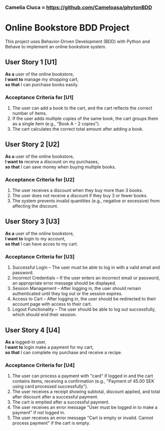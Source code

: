 ### Camelia Ciuca = https://github.com/Cameloasa/phytonBDD

# Online Bookstore BDD Project

This project uses Behavior-Driven Development (BDD) with Python and Behave to implement an online bookstore system.

## User Story 1 [U1]
**As a** user of the online bookstore,  
**I want to** manage my shopping cart,  
**so that** I can purchase books easily.

### Acceptance Criteria for [U1]
1. The user can add a book to the cart, and the cart reflects the correct number of items.
2. If the user adds multiple copies of the same book, the cart groups them as a single item (e.g., "Book A - 2 copies").
3. The cart calculates the correct total amount after adding a book.

## User Story 2 [U2]
**As a** user of the online bookstore,  
**I want to** receive a discount on my purchases,  
**so that** I can save money when buying multiple books.

### Acceptance Criteria for [U2]
1. The user receives a discount when they buy more than 3 books.
2. The user does not receive a discount if they buy 3 or fewer books.
3. The system prevents invalid quantities (e.g., negative or excessive) from affecting the discount.

## User Story 3 [U3]
**As a** user of the online bookstore,  
**I want to** login to my account,  
**so that** I can have acces to my cart.

### Acceptance Criteria for [U3]
1. Successful Login – The user must be able to log in with a valid email and password.
2. Incorrect Credentials – If the user enters an incorrect email or password, an appropriate error message should be displayed.
3. Session Management – After logging in, the user should remain authenticated until they log out or the session expires.
4. Access to Cart – After logging in, the user should be redirected to their account page with access to their cart.
5. Logout Functionality – The user should be able to log out successfully, which should end their session.

## User Story 4 [U4]
**As a** logged-in user,  
**I want to** login make a payment for my cart,  
**so that** I can complete my purchase and receive a recipe.

### Acceptance Criteria for [U4]
1. The user can process a payment with "card" if logged in and the cart contains items, receiving a confirmation (e.g., "Payment of 45.00 SEK using card processed successfully").
2. The user receives a receipt showing subtotal, discount applied, and total after discount after a successful payment.
3. The cart is emptied after a successful payment.
4. The user receives an error message "User must be logged in to make a payment" if not logged in.
5. The user receives an error message "Cart is empty or invalid. Cannot process payment" if the cart is empty.

